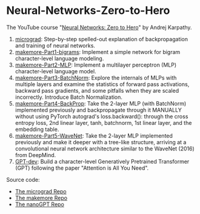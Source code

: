 # Neural-Networks-Zero-to-Hero

The YouTube course "[Neural Networks: Zero to Hero](https://www.youtube.com/playlist?list=PLAqhIrjkxbuWI23v9cThsA9GvCAUhRvKZ)" by Andrej Karpathy.

1. [micrograd](https://github.com/Yushi-Y/Neural-Networks-Zero-to-Hero/blob/main/micrograd.ipynb): Step-by-step spelled-out explanation of backpropagation and training of neural networks.
2. [makemore-Part1-bigrams](https://github.com/Yushi-Y/Neural-Networks-Zero-to-Hero/blob/main/makemore_part1_bigrams.ipynb): Implement a simple network for bigram character-level language modeling.
3. [makemore-Part2-MLP](https://github.com/Yushi-Y/Neural-Networks-Zero-to-Hero/blob/main/makemore_part2_mlp.ipynb): Implement a multilayer perceptron (MLP) character-level language model.
4. [makemore-Part3-BatchNorm](https://github.com/Yushi-Y/Neural-Networks-Zero-to-Hero/blob/main/makemore_part3_bn.ipynb): Explore the internals of MLPs with multiple layers and examine the statistics of forward pass activations, backward pass gradients, and some pitfalls when they are scaled incorrectly. Introduce Batch Normalization.
5. [makemore-Part4-BackProp](https://github.com/Yushi-Y/Neural-Networks-Zero-to-Hero/blob/main/makemore_part4_backprop_ninja.ipynb): Take the 2-layer MLP (with BatchNorm) implemented previously and backpropagate through it MANUALLY without using PyTorch autograd's loss.backward(): through the cross entropy loss, 2nd linear layer, tanh, batchnorm, 1st linear layer, and the embedding table.
6. [makemore-Part5-WaveNet](https://github.com/Yushi-Y/Neural-Networks-Zero-to-Hero/blob/main/makemore_part5_cnn.ipynb): Take the 2-layer MLP implemented previously and make it deeper with a tree-like structure, arriving at a convolutional neural network architecture similar to the WaveNet (2016) from DeepMind.
7. [GPT-dev](https://github.com/Yushi-Y/Neural-Networks-Zero-to-Hero/blob/main/gpt_dev.ipynb): Build a character-level Generatively Pretrained Transformer (GPT) following the paper "Attention is All You Need".
   
Source code:
- [The micrograd Repo](https://github.com/karpathy/micrograd)
- [The makemore Repo](https://github.com/karpathy/makemore)
- [The nanoGPT Repo](https://github.com/karpathy/nanoGPT)
